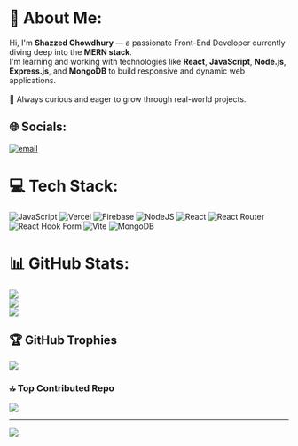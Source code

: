# 💫 About Me:
Hi, I'm **Shazzed Chowdhury** — a passionate Front-End Developer currently diving deep into the **MERN stack**.  <br>I'm learning and working with technologies like **React**, **JavaScript**, **Node.js**, **Express.js**, and **MongoDB** to build responsive and dynamic web applications.<br><br>🚀 Always curious and eager to grow through real-world projects.


## 🌐 Socials:
[![email](https://img.shields.io/badge/Email-D14836?logo=gmail&logoColor=white)](mailto:shazzed7656@gmail.com) 

# 💻 Tech Stack:
![JavaScript](https://img.shields.io/badge/javascript-%23323330.svg?style=for-the-badge&logo=javascript&logoColor=%23F7DF1E) ![Vercel](https://img.shields.io/badge/vercel-%23000000.svg?style=for-the-badge&logo=vercel&logoColor=white) ![Firebase](https://img.shields.io/badge/firebase-%23039BE5.svg?style=for-the-badge&logo=firebase) ![NodeJS](https://img.shields.io/badge/node.js-6DA55F?style=for-the-badge&logo=node.js&logoColor=white) ![React](https://img.shields.io/badge/react-%2320232a.svg?style=for-the-badge&logo=react&logoColor=%2361DAFB) ![React Router](https://img.shields.io/badge/React_Router-CA4245?style=for-the-badge&logo=react-router&logoColor=white) ![React Hook Form](https://img.shields.io/badge/React%20Hook%20Form-%23EC5990.svg?style=for-the-badge&logo=reacthookform&logoColor=white) ![Vite](https://img.shields.io/badge/vite-%23646CFF.svg?style=for-the-badge&logo=vite&logoColor=white) ![MongoDB](https://img.shields.io/badge/MongoDB-%234ea94b.svg?style=for-the-badge&logo=mongodb&logoColor=white)
# 📊 GitHub Stats:
![](https://github-readme-stats.vercel.app/api?username=ShazzedChowdhury&theme=merko&hide_border=true&include_all_commits=true&count_private=true)<br/>
![](https://nirzak-streak-stats.vercel.app/?user=ShazzedChowdhury&theme=merko&hide_border=true)<br/>
![](https://github-readme-stats.vercel.app/api/top-langs/?username=ShazzedChowdhury&theme=merko&hide_border=true&include_all_commits=true&count_private=true&layout=compact)

## 🏆 GitHub Trophies
![](https://github-profile-trophy.vercel.app/?username=ShazzedChowdhury&theme=radical&no-frame=true&no-bg=false&margin-w=4)

### 🔝 Top Contributed Repo
![](https://github-contributor-stats.vercel.app/api?username=ShazzedChowdhury&limit=5&theme=merko&combine_all_yearly_contributions=true)

---
[![](https://visitcount.itsvg.in/api?id=ShazzedChowdhury&icon=2&color=0)](https://visitcount.itsvg.in)

<!-- Proudly created with GPRM ( https://gprm.itsvg.in ) -->
